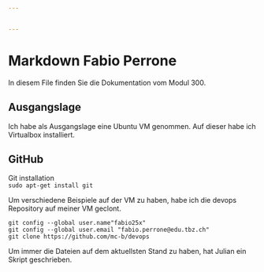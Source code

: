 ```yaml
---


---
```


<h1 id="markdown-fabio-perrone">Markdown Fabio Perrone</h1>
<p>In diesem File finden Sie die Dokumentation vom Modul 300.</p>
<h2 id="ausgangslage">Ausgangslage</h2>
<p>Ich habe als Ausgangslage eine Ubuntu VM genommen. Auf dieser habe ich Virtualbox installiert.</p>
<h2 id="github">GitHub</h2>
<p>Git installation<br>
<code>sudo apt-get install git</code></p>
<p>Um verschiedene Beispiele auf der VM zu haben, habe ich die devops Repository auf meiner VM geclont.</p>
<pre class=" language-bash"><code class="prism  language-bash"><span class="token function">git</span> config --global user.name<span class="token string">"fabio25x"</span>
<span class="token function">git</span> config --global user.email <span class="token string">"fabio.perrone@edu.tbz.ch"</span>
<span class="token function">git</span> clone https://github.com/mc-b/devops
</code></pre>
<p>Um immer die Dateien auf dem aktuellsten Stand zu haben, hat Julian ein Skript geschrieben.</p>

